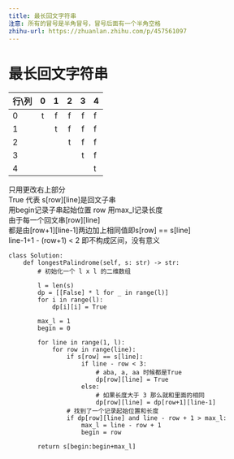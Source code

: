 ```yaml
---
title: 最长回文字符串
注意: 所有的冒号是半角冒号，冒号后面有一个半角空格
zhihu-url: https://zhuanlan.zhihu.com/p/457561097
---
```


# 最长回文字符串
| 行\列 |   0   |   1   |   2   |   3   | 4    |
| ----- | :---: | :---: | :---: | :---: | :--- |
| 0     |   t   |   f   |   f   |   f   | f    |
| 1     |       |   t   |   f   |   f   | f    |
| 2     |       |       |   t   |   f   | f    |
| 3     |       |       |       |   t   | f    |
| 4     |       |       |       |       | t    |

只用更改右上部分\
True 代表 s[row][line]是回文子串\
用begin记录子串起始位置 row 用max_l记录长度\
由于每一个回文串[row][line]\
都是由[row+1][line-1]两边加上相同值即s[row] == s[line]\
line-1+1 - (row+1) < 2 即不构成区间，没有意义
```
class Solution:
    def longestPalindrome(self, s: str) -> str:        
        # 初始化一个 l x l 的二维数组
        
        l = len(s)
        dp = [[False] * l for _ in range(l)]
        for i in range(l):
            dp[i][i] = True

        max_l = 1
        begin = 0

        for line in range(1, l):
            for row in range(line):
                if s[row] == s[line]:
                    if line - row < 3:
                        # aba, a, aa 时候都是True
                        dp[row][line] = True
                    else:
                        # 如果长度大于 3 那么就和里面的相同
                        dp[row][line] = dp[row+1][line-1]
                # 找到了一个记录起始位置和长度
                if dp[row][line] and line - row + 1 > max_l:
                    max_l = line - row + 1
                    begin = row

        return s[begin:begin+max_l]
```
